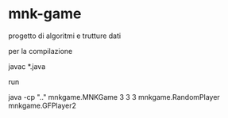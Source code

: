 # mnk-game

progetto di algoritmi e trutture dati 

per la compilazione 

javac *.java 

run

java -cp ".." mnkgame.MNKGame 3 3 3 mnkgame.RandomPlayer mnkgame.GFPlayer2

